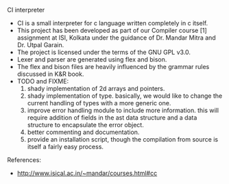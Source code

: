 CI interpreter

* CI is a small interpreter for c language written completely in c itself.
* This project has been developed as part of our Compiler course [1] assignment 
  at ISI, Kolkata under the guidance of Dr. Mandar Mitra and Dr. Utpal Garain.
* The project is licensed under the terms of the GNU GPL v3.0.
* Lexer and parser are generated using flex and bison.
* The flex and bison files are heavily influenced by the grammar rules discussed
  in K&R book.
* TODO and FIXME:
	1. shady implementation of 2d arrays and pointers.	
	2. shady implementation of type. basically, we would like to change
	   the current handling of types with a more generic one.
	3. improve error handling module to include more information.
	   this will require addition of fields in the ast data structure
	   and a data structure to encapsulate the error object.
	4. better commenting and documentation.
	5. provide an installation script, though the compilation from source is
	   itself a fairly easy process.

References:
* http://www.isical.ac.in/~mandar/courses.html#cc
